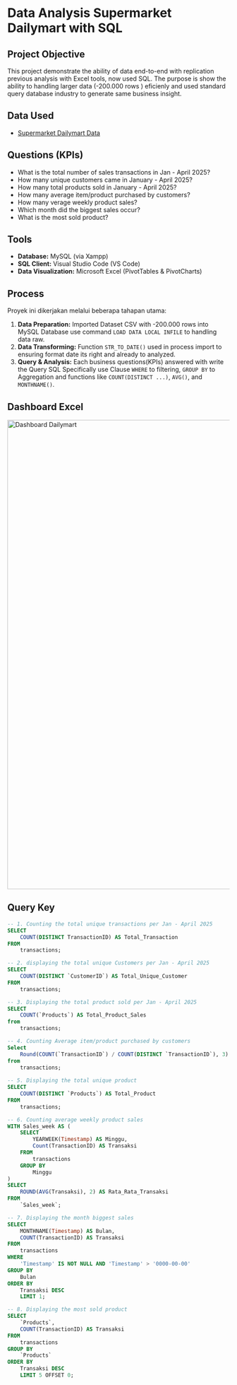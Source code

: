 # Data Analysis Supermarket Dailymart with SQL

## Project Objective
This project demonstrate the ability of data end-to-end with replication previous analysis with Excel tools, now used SQL. The purpose is show the ability to handling larger data (-200.000 rows ) eficienly and used standard query database industry to generate same business insight.

## Data Used
- <a href=https://github.com/jefryramadhan/Data-Analysis-Supermarket-Dailymart-SQL/blob/main/Supermarket%20Data%20Analysist%20-%20SQL.csv>Supermarket Dailymart Data</a>

## Questions (KPIs)
- What is the total number of sales transactions in Jan - April 2025?
- How many unique customers came in January - April 2025?
- How many total products sold in January - April 2025?
- How many average item/product purchased by customers?
- How many verage weekly product sales?
- Which month did the biggest sales occur?
- What is the most sold product?

## Tools
* **Database:** MySQL (via Xampp)
* **SQL Client:** Visual Studio Code (VS Code)
* **Data Visualization:** Microsoft Excel (PivotTables & PivotCharts)

## Process
Proyek ini dikerjakan melalui beberapa tahapan utama:
1. **Data Preparation:** Imported Dataset CSV with -200.000 rows into MySQL Database use command `LOAD DATA LOCAL INFILE` to handling data raw.
2. **Data Transforming:** Function `STR_TO_DATE()` used in process import to ensuring format date its right and already to analyzed.
3. **Query & Analysis:** Each business questions(KPIs) answered with write the Query SQL Specifically use Clause `WHERE` to filtering, `GROUP BY` to Aggregation and functions like `COUNT(DISTINCT ...)`, `AVG()`, and `MONTHNAME()`.

## Dashboard Excel
<img width="1830" height="1062" alt="Dashboard Dailymart" src="https://github.com/user-attachments/assets/c2f4352e-5045-42a3-857f-b63cee62f284" />

## Query Key
```sql
-- 1. Counting the total unique transactions per Jan - April 2025
SELECT
    COUNT(DISTINCT TransactionID) AS Total_Transaction
FROM
    transactions;

-- 2. displaying the total unique Customers per Jan - April 2025
SELECT 
    COUNT(DISTINCT `CustomerID`) AS Total_Unique_Customer
FROM
    transactions;

-- 3. Displaying the total product sold per Jan - April 2025 
SELECT
    COUNT(`Products`) AS Total_Product_Sales
from 
    transactions;

-- 4. Counting Average item/product purchased by customers
Select 
    Round(COUNT(`TransactionID`) / COUNT(DISTINCT `TransactionID`), 3) AS Avg_Basket_Size
from 
    transactions;
 
-- 5. Displaying the total unique product
SELECT
    COUNT(DISTINCT `Products`) AS Total_Product
FROM 
    transactions;

-- 6. Counting average weekly product sales
WITH Sales_week AS (
    SELECT 
        YEARWEEK(Timestamp) AS Minggu,
        Count(TransactionID) AS Transaksi
    FROM 
        transactions
    GROUP BY
        Minggu
)
SELECT 
    ROUND(AVG(Transaksi), 2) AS Rata_Rata_Transaksi
FROM
    `Sales_week`;

-- 7. Displaying the month biggest sales
SELECT
    MONTHNAME(Timestamp) AS Bulan,
    COUNT(TransactionID) AS Transaksi
FROM
    transactions
WHERE
    'Timestamp' IS NOT NULL AND 'Timestamp' > '0000-00-00'
GROUP BY
    Bulan
ORDER BY
    Transaksi DESC
    LIMIT 1; 

-- 8. Displaying the most sold product
SELECT 
    `Products`,
    COUNT(TransactionID) AS Transaksi
FROM
    transactions
GROUP BY 
    `Products`
ORDER BY
    Transaksi DESC
    LIMIT 5 OFFSET 0;
